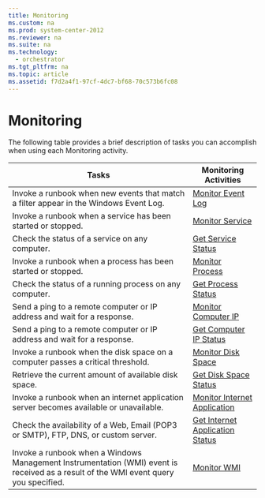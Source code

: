 ```yaml
---
title: Monitoring
ms.custom: na
ms.prod: system-center-2012
ms.reviewer: na
ms.suite: na
ms.technology: 
  - orchestrator
ms.tgt_pltfrm: na
ms.topic: article
ms.assetid: f7d2a4f1-97cf-4dc7-bf68-70c573b6fc08
---
```

# Monitoring
The following table provides a brief description of tasks you can accomplish when using each Monitoring activity.

|Tasks|Monitoring Activities|
|---------|-------------------------|
|Invoke a runbook when new events that match a filter appear in the Windows Event Log.|[Monitor Event Log](Monitor-Event-Log.md)|
|Invoke a runbook when a service has been started or stopped.|[Monitor Service](Monitor-Service.md)|
|Check the status of a service on any computer.|[Get Service Status](Get-Service-Status.md)|
|Invoke a runbook when a process has been started or stopped.|[Monitor Process](Monitor-Process.md)|
|Check the status of a running process on any computer.|[Get Process Status](Get-Process-Status.md)|
|Send a ping to a remote computer or IP address and wait for a response.|[Monitor Computer IP](Monitor-Computer-IP.md)|
|Send a ping to a remote computer or IP address and wait for a response.|[Get Computer IP Status](Get-Computer-IP-Status.md)|
|Invoke a runbook when the disk space on a computer passes a critical threshold.|[Monitor Disk Space](Monitor-Disk-Space.md)|
|Retrieve the current amount of available disk space.|[Get Disk Space Status](Get-Disk-Space-Status.md)|
|Invoke a runbook when an internet application server becomes available or unavailable.|[Monitor Internet Application](Monitor-Internet-Application.md)|
|Check the availability of a Web, Email \(POP3 or SMTP\), FTP, DNS, or custom server.|[Get Internet Application Status](Get-Internet-Application-Status.md)|
|Invoke a runbook when a Windows Management Instrumentation \(WMI\) event is received as a result of the WMI event query you specified.|[Monitor WMI](Monitor-WMI.md)|


